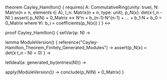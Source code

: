 theorem Cayley_Hamilton() {
  requires(
    A: CommutativeRing(unity: true),
    N: Matrix(n × n, elements ∈ A),
    I_n: Matrix(n × n, type: unit),
    p_N(x): det(x·I_n - N)
  )
  assert(
    p_N(N) = 0_Matrix ↔
    N^n + b_(n-1)·N^(n-1) + ... + b_1·N + b_0 = 0_Matrix
    where ∀i: b_i = coefficients(p_N(x))
  )
} ↔

proof Cayley_Hamilton() {
  setVar(φ: N) →
  
  lemma ModuleVersion() {
    reference("Cayley-Hamilton_Theorem_Finitely_Generated_Modules") →
    assert(p_N(x) = det(x·I_n - N) = 0)
  } →
  
  letIdeal(a: generated_by(entries(N))) →
  
  apply(ModuleVersion()) →
  conclude(p_N(N) = 0_Matrix)
}